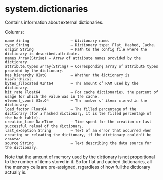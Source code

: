 # system.dictionaries

Contains information about external dictionaries.

Columns:

```text
name String                   – Dictionary name.
type String                   – Dictionary type: Flat, Hashed, Cache.
origin String                 – Path to the config file where the dictionary is described.attribute.
names Array(String) – Array of attribute names provided by the dictionary.
attribute.types Array(String) – Corresponding array of attribute types provided by the dictionary.
has_hierarchy UInt8           – Whether the dictionary is hierarchical.
bytes_allocated UInt64        – The amount of RAM used by the dictionary.
hit_rate Float64              – For cache dictionaries, the percent of usage for which the value was in the cache.
element_count UInt64          – The number of items stored in the dictionary.
load_factor Float64           – The filled percentage of the dictionary (for a hashed dictionary, it is the filled percentage of the hash table).
creation_time DateTime        – Time spent for the creation or last successful reload of the dictionary.
last_exception String         – Text of an error that occurred when creating or reloading the dictionary, if the dictionary couldn't be created.
source String                 – Text describing the data source for the dictionary.
```

Note that the amount of memory used by the dictionary is not proportional to the number of items stored in it. So for flat and cached dictionaries, all the memory cells are pre-assigned, regardless of how full the dictionary actually is.

